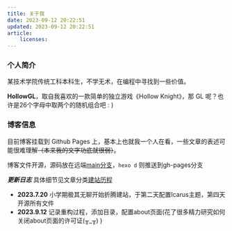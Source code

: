 ```yaml
---
title: 关于我
date: 2023-09-12 20:22:51
updated: 2023-09-12 20:22:51
article:
    licenses:
---
```


### 个人简介

某技术学院传统工科本科生，不学无术，在编程中寻找到一些价值。

**HollowGL**，取自我喜欢的一款简单的独立游戏《Hollow Knight》，那 GL 呢？也许是26个字母中取两个的随机组合吧 : )


### 博客信息
目前博客挂载到 Github Pages 上，基本上也就我一个人在看，一些文章的表述可能很难理解~~（本来我的文字功底就很弱）~~。

博客文件开源，源码放在远端[main分支](https://github.com/HollowGL/hollowgl.github.io/tree/main)，`hexo d` 则推送到gh-pages分支

***更新日志*** 
具体细节见文章分类[建站历程](http://localhost:4000/categories/%E5%BB%BA%E7%AB%99%E5%8E%86%E7%A8%8B/)
- **2023.7.20** 小学期极其无聊开始折腾建站，于第二天配置Icarus主题，第四天开源所有文件
- **2023.9.12** 记录重构过程，添加目录，配置about页面(花了很多精力研究如何关闭about页面的许可证(╥_╥) )

